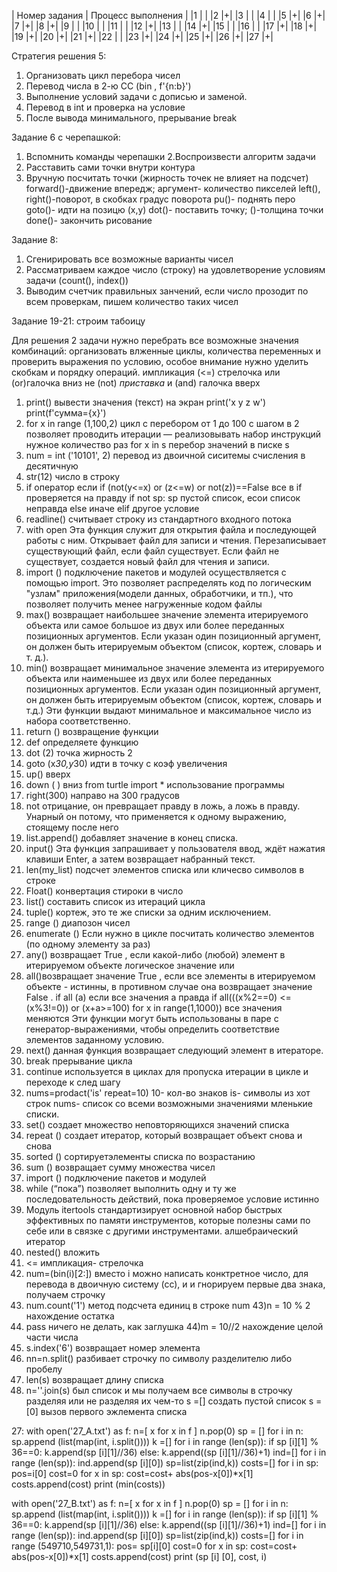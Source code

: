 | Номер задания | Процесс выполнения |
|1 | |
|2 |+|
|3 | |
|4 | |
|5 |+|
|6 |+|
|7 |+|
|8 |+|
|9 | |
|10 | |
|11 | |
|12 |+|
|13 | |
|14 |+|
|15 | |
|16 | |
|17 |+|
|18 |+|
|19 |+|
|20 |+|
|21 |+|
|22 | |
|23 |+|
|24 |+|
|25 |+|
|26 |+|
|27 |+|


Стратегия решения 5:
1. Организовать цикл перебора чисел
2. Перевод числа в 2-ю СС (bin , f'{n:b}')
3. Выполнение условий задачи с дописью и заменой.
4. Перевод в int и проверка на условие
5. После вывода минимального, прерывание break

Задание 6 с черепашкой:
1. Вспомнить команды черепашки
2.Воспроизвести алгоритм задачи
3. Расставить сами точки внутри контура
4. Вручную посчитать точки
(жирность точек не влияет на подсчет)
forward()-движение впередж; аргумент- количество пикселей 
left(), right()-поворот, в скобках градус поворота 
pu()- поднять перо 
goto()- идти на позицю (x,y)
dot()- поставить точку; ()-толщина точки
done()- закончить рисование 

Задание 8:
1. Сгенирировать все возможные варианты чисел 
2. Рассматриваем каждое число (строку) на удовлетворение условиям задачи (count(), index())
3. Выводим счетчик правильных занчений, если число прозодит по всем проверкам, пишем количество таких чисел


Задание 19-21:
строим табоицу 

Для решения 2 задачи нужно перебрать все возможные значения комбинаций: организовать влженные циклы, количества переменных и проверить выражения по условию, особое внимание нужно уделить скобкам и порядку операций. 
импликация (<=) стрелочка 
или (or)галочка вниз
не (not) *приставка*
и (and) галочка вверх

1) print() вывести значения (текст) на экран
print('x y z w') print(f'сумма={x}')
2) for x in range (1,100,2) цикл с перебором от 1 до 100 с шагом в 2 позволяет проводить итерации — реализовывать набор инструкций нужное количество раз
 for x in s перебор значений в писке s
3) num = int ('10101', 2) перевод из двоичной сиситемы счисления в десятичную 
4) str(12)  число в строку 
5) if оператор если
if (not(y<=x) or (z<=w) or not(z))==False  все в if проверяется на правду 
 if not sp:  sp пустой список, есои список неправда 
 else иначе
 elif другое условие 
6) readline() считывает строку из стандартного входного потока
7) with open  Эта функция служит для открытия файла и последующей работы с ним. Открывает файл для записи и чтения. Перезаписывает существующий файл, если файл существует. Если файл не существует, создается новый файл для чтения и записи.
8) import () подключение пакетов и модулей осуществляется с помощью import. Это позволяет распределять код по логическим "узлам" приложения(модели данных, обработчики, и тп.), что позволяет получить менее нагруженные кодом файлы
9) max() возвращает наибольшее значение элемента итерируемого объекта или самое большое из двух или более переданных позиционных аргументов. Если указан один позиционный аргумент, он должен быть итерируемым объектом (список, кортеж, словарь и т. д.).
10)  min() возвращает минимальное значение элемента из итерируемого объекта или наименьшее из двух или более переданных позиционных аргументов. Если указан один позиционный аргумент, он должен быть итерируемым объектом (список, кортеж, словарь и т.д.)
Эти функции выдают минимальное и максимальное число из набора соответственно.
11) return () возвращение функции
12) def определяете функцию
13) dot (2) точка жирность 2 
14) goto (x*30,y*30) идти в точку с коэф увеличения
15) up() вверх
16) down ( ) вниз
from turtle import * использование программы
17) right(300) направо на 300 градусов  
18) not отрицание, oн превращает правду в ложь, а ложь в правду. Унарный он потому, что применяется к одному выражению, стоящему после него
19) list.append() добавляет значение в конец списка.
20) input() Эта функция запрашивает у пользователя ввод, ждёт нажатия клавиши Enter, а затем возвращает набранный текст.
21) len(my_list) подсчет элементов списка или кличесво символов в строке
22) Float() конвертация стироки в число
23) list() составить список из итераций цикла
24) tuple() кортеж, это те же списки за одним исключением.
25) range () диапозон чисел 
26) enumerate () Если нужно в цикле посчитать количество элементов (по одному элементу за раз)
27) any() возвращает True , если какой-либо (любой) элемент в итерируемом объекте логическое значение или 
28) all()возвращает значение True , если все элементы в итерируемом объекте - истинны, в противном случае она возвращает значение False . if all (a) если все значения а правда if all(((x%2==0) <= (x%3!=0)) or (x+a>=100) for x in range(1,1000)) все значения меняются 
Эти функции могут быть использованы в паре с генератор-выражениями, чтобы определить соответствие элементов заданному условию.
29) next() данная функция возвращает следующий элемент в итераторе.
30) break прерывание цикла 
31) continue  используется в циклах для пропуска итерации в цикле и переходе к след шагу 
32) nums=prodact('is' repeat=10) 10- кол-во знаков  is- символы из  хот строк nums- список со всеми возможными значениями мленькие списки.
33) set() создает множество неповторяющихся значений списка
34) repeat () создает итератор, который возвращает объект снова и снова
35) sorted () cортируетэлементы списка по возрастанию
36) sum () возвращает сумму множества чисел
37) import () подключение пакетов и модулей
38) while (“пока”) позволяет выполнить одну и ту же последовательность действий, пока проверяемое условие истинно
39) Модуль itertools стандартизирует основной набор быстрых эффективных по памяти инструментов, которые полезны сами по себе или в связке с другими инструментами. алшебраический итератор 
40) nested() вложить 
41) <=  импликация- стрелочка 
42) num=(bin(i)[2:])   вместо i можно написать конктретное число, для перевода в двоичную систему (сс), и и гнорируем первые два знака, получаем строчку 
42) num.count('1') метод подсчета единиц в строке num 
43)n = 10 % 2 нахождение остатка 
45) pass  ничего не делать, как заглушка 
44)m = 10//2 нахождение целой части числа
45) s.index('6') возвращает номер элемента 
46) nn=n.split() разбивает строчку по символу разделителю либо пробелу 
47) len(s) возвращает длину списка 
48) n=''.join(s) был список и мы получаем все символы в строчку разделяя или не разделяя их чем-то 
 s =[]  создать пустой список 
 s = [0] вызов первого эжлемента списка  
 
 
 
 
 
 
 27:
with open('27_A.txt') as f:
    n=[ x for x in f ]
n.pop(0)
sp = []
for i in n:
    sp.append (list(map(int, i.split())))
k =[]
for i in range (len(sp)):
    if sp [i][1] % 36==0:
        k.append(sp [i][1]//36)
    else:
        k.append((sp [i][1]//36)+1)
ind=[]
for i in range (len(sp)):
    ind.append(sp [i][0])
sp=list(zip(ind,k))
costs=[]
for i in sp:
    pos=i[0]
    cost=0
    for x in sp:
        cost=cost+ abs(pos-x[0])*x[1]
    costs.append(cost)
print (min(costs))

with open('27_B.txt') as f:
    n=[ x for x in f ]
n.pop(0)
sp = []
for i in n:
    sp.append (list(map(int, i.split())))
k =[]
for i in range (len(sp)):
    if sp [i][1] % 36==0:
        k.append(sp [i][1]//36)
    else:
        k.append((sp [i][1]//36)+1)
ind=[]
for i in range (len(sp)):
    ind.append(sp [i][0])
sp=list(zip(ind,k))
costs=[]
for i in range (549710,549731,1):
    pos= sp[i][0]
    cost=0
    for x in sp:
        cost=cost+ abs(pos-x[0])*x[1]
    costs.append(cost)
    print (sp [i] [0], cost, i)
